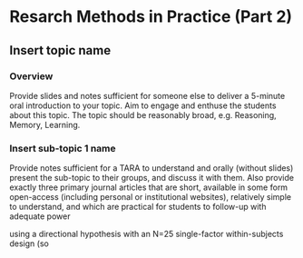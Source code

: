 # Resarch Methods in Practice (Part 2)

## Insert topic name

### Overview

Provide slides and notes sufficient for someone else to deliver a 5-minute oral introduction to your topic. Aim to engage and enthuse the students about this topic. The topic should be reasonably broad, e.g. Reasoning, Memory, Learning.

### Insert sub-topic 1 name

Provide notes sufficient for a TARA to understand and orally (without slides) present the sub-topic to their groups, and discuss it with them. Also provide exactly three primary journal articles that are short, available in some form open-access (including personal or institutional websites), relatively simple to understand, and which are practical for students to follow-up with adequate power 

using a directional hypothesis with an N=25 single-factor within-subjects design (so
